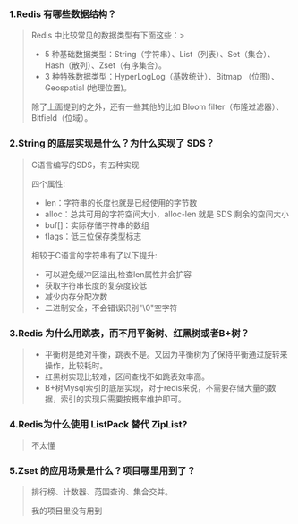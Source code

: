 ### 1.Redis 有哪些数据结构？
> Redis 中比较常见的数据类型有下面这些：>
> - 5 种基础数据类型：String（字符串）、List（列表）、Set（集合）、Hash（散列）、Zset（有序集合）。
> - 3 种特殊数据类型：HyperLogLog（基数统计）、Bitmap （位图）、Geospatial (地理位置)。
> 
> 除了上面提到的之外，还有一些其他的比如 Bloom filter（布隆过滤器）、Bitfield（位域）。

### 2.String 的底层实现是什么？为什么实现了 SDS？
> C语言编写的SDS，有五种实现
> 
> 四个属性:
> - len：字符串的长度也就是已经使用的字节数 
> - alloc：总共可用的字符空间大小，alloc-len 就是 SDS 剩余的空间大小 
> - buf[]：实际存储字符串的数组 
> - flags：低三位保存类型标志
> 
> 相较于C语言的字符串有了以下提升:
> - 可以避免缓冲区溢出,检查len属性并会扩容
> - 获取字符串长度的复杂度较低
> - 减少内存分配次数
> - 二进制安全，不会错误识别"\0"空字符
### 3.Redis 为什么⽤跳表，⽽不⽤平衡树、红⿊树或者B+树？
> - 平衡树是绝对平衡，跳表不是。又因为平衡树为了保持平衡通过旋转来操作，比较耗时。
> - 红黑树实现比较难，区间查找不如跳表效率高。
> - B+树Mysql索引的底层实现，对于redis来说，不需要存储大量的数据，索引的实现只需要按概率维护即可。
### 4.Redis为什么使⽤ ListPack 替代 ZipList?
> 不太懂
### 5.Zset 的应⽤场景是什么？项⽬哪⾥⽤到了？
> 排行榜、计数器、范围查询、集合交并。
> 
> 我的项目里没有用到